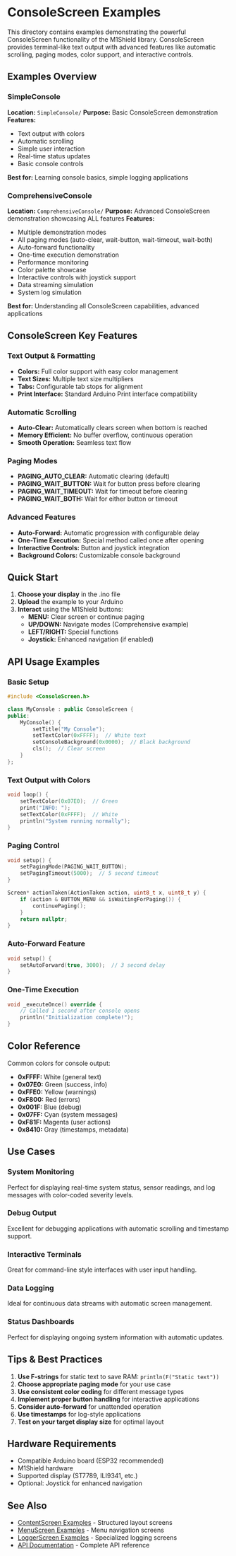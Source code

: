 # ConsoleScreen Examples

This directory contains examples demonstrating the powerful ConsoleScreen functionality of the M1Shield library. ConsoleScreen provides terminal-like text output with advanced features like automatic scrolling, paging modes, color support, and interactive controls.

## Examples Overview

### SimpleConsole

**Location:** `SimpleConsole/`
**Purpose:** Basic ConsoleScreen demonstration
**Features:**

- Text output with colors
- Automatic scrolling
- Simple user interaction
- Real-time status updates
- Basic console controls

**Best for:** Learning console basics, simple logging applications

### ComprehensiveConsole

**Location:** `ComprehensiveConsole/`
**Purpose:** Advanced ConsoleScreen demonstration showcasing ALL features
**Features:**

- Multiple demonstration modes
- All paging modes (auto-clear, wait-button, wait-timeout, wait-both)
- Auto-forward functionality
- One-time execution demonstration
- Performance monitoring
- Color palette showcase
- Interactive controls with joystick support
- Data streaming simulation
- System log simulation

**Best for:** Understanding all ConsoleScreen capabilities, advanced applications

## ConsoleScreen Key Features

### Text Output & Formatting

- **Colors:** Full color support with easy color management
- **Text Sizes:** Multiple text size multipliers
- **Tabs:** Configurable tab stops for alignment
- **Print Interface:** Standard Arduino Print interface compatibility

### Automatic Scrolling

- **Auto-Clear:** Automatically clears screen when bottom is reached
- **Memory Efficient:** No buffer overflow, continuous operation
- **Smooth Operation:** Seamless text flow

### Paging Modes

- **PAGING_AUTO_CLEAR:** Automatic clearing (default)
- **PAGING_WAIT_BUTTON:** Wait for button press before clearing
- **PAGING_WAIT_TIMEOUT:** Wait for timeout before clearing
- **PAGING_WAIT_BOTH:** Wait for either button or timeout

### Advanced Features

- **Auto-Forward:** Automatic progression with configurable delay
- **One-Time Execution:** Special method called once after opening
- **Interactive Controls:** Button and joystick integration
- **Background Colors:** Customizable console background

## Quick Start

1. **Choose your display** in the .ino file
2. **Upload** the example to your Arduino
3. **Interact** using the M1Shield buttons:
   - **MENU:** Clear screen or continue paging
   - **UP/DOWN:** Navigate modes (Comprehensive example)
   - **LEFT/RIGHT:** Special functions
   - **Joystick:** Enhanced navigation (if enabled)

## API Usage Examples

### Basic Setup

```cpp
#include <ConsoleScreen.h>

class MyConsole : public ConsoleScreen {
public:
    MyConsole() {
        setTitle("My Console");
        setTextColor(0xFFFF);  // White text
        setConsoleBackground(0x0000);  // Black background
        cls();  // Clear screen
    }
};
```

### Text Output with Colors

```cpp
void loop() {
    setTextColor(0x07E0);  // Green
    print("INFO: ");
    setTextColor(0xFFFF);  // White
    println("System running normally");
}
```

### Paging Control

```cpp
void setup() {
    setPagingMode(PAGING_WAIT_BUTTON);
    setPagingTimeout(5000);  // 5 second timeout
}

Screen* actionTaken(ActionTaken action, uint8_t x, uint8_t y) {
    if (action & BUTTON_MENU && isWaitingForPaging()) {
        continuePaging();
    }
    return nullptr;
}
```

### Auto-Forward Feature

```cpp
void setup() {
    setAutoForward(true, 3000);  // 3 second delay
}
```

### One-Time Execution

```cpp
void _executeOnce() override {
    // Called 1 second after console opens
    println("Initialization complete!");
}
```

## Color Reference

Common colors for console output:

- **0xFFFF:** White (general text)
- **0x07E0:** Green (success, info)
- **0xFFE0:** Yellow (warnings)
- **0xF800:** Red (errors)
- **0x001F:** Blue (debug)
- **0x07FF:** Cyan (system messages)
- **0xF81F:** Magenta (user actions)
- **0x8410:** Gray (timestamps, metadata)

## Use Cases

### System Monitoring

Perfect for displaying real-time system status, sensor readings, and log messages with color-coded severity levels.

### Debug Output

Excellent for debugging applications with automatic scrolling and timestamp support.

### Interactive Terminals

Great for command-line style interfaces with user input handling.

### Data Logging

Ideal for continuous data streams with automatic screen management.

### Status Dashboards

Perfect for displaying ongoing system information with automatic updates.

## Tips & Best Practices

1. **Use F-strings** for static text to save RAM: `println(F("Static text"))`
2. **Choose appropriate paging mode** for your use case
3. **Use consistent color coding** for different message types
4. **Implement proper button handling** for interactive applications
5. **Consider auto-forward** for unattended operation
6. **Use timestamps** for log-style applications
7. **Test on your target display size** for optimal layout

## Hardware Requirements

- Compatible Arduino board (ESP32 recommended)
- M1Shield hardware
- Supported display (ST7789, ILI9341, etc.)
- Optional: Joystick for enhanced navigation

## See Also

- [ContentScreen Examples](../ContentScreen/) - Structured layout screens
- [MenuScreen Examples](../MenuScreen/) - Menu navigation screens
- [LoggerScreen Examples](../LoggerScreen/) - Specialized logging screens
- [API Documentation](../../../../docs/) - Complete API reference
